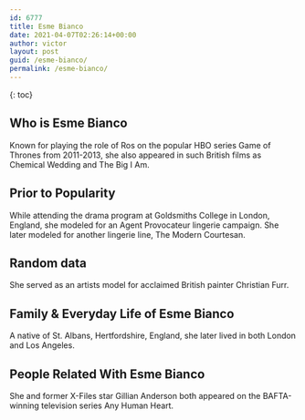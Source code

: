 ```yaml
---
id: 6777
title: Esme Bianco
date: 2021-04-07T02:26:14+00:00
author: victor
layout: post
guid: /esme-bianco/
permalink: /esme-bianco/
---
```



{: toc}


## Who is Esme Bianco



Known for playing the role of Ros on the popular HBO series Game of Thrones from 2011-2013, she also appeared in such British films as Chemical Wedding and The Big I Am.

                
                
                
## Prior to Popularity



While attending the drama program at Goldsmiths College in London, England, she modeled for an Agent Provocateur lingerie campaign. She later modeled for another lingerie line, The Modern Courtesan.

                
                
                
## Random data



She served as an artists model for acclaimed British painter Christian Furr.

                
                
                
## Family & Everyday Life of Esme Bianco



A native of St. Albans, Hertfordshire, England, she later lived in both London and Los Angeles.

                
                
                
## People Related With Esme Bianco



She and former X-Files star Gillian Anderson both appeared on the BAFTA-winning television series Any Human Heart.

                
              
            
          
          
          